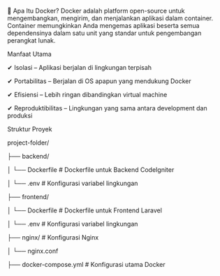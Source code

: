 📌 Apa Itu Docker?
Docker adalah platform open-source untuk mengembangkan, mengirim, dan menjalankan aplikasi dalam container. Container memungkinkan Anda mengemas aplikasi beserta semua dependensinya dalam satu unit yang standar untuk pengembangan perangkat lunak.


Manfaat Utama

✔ Isolasi – Aplikasi berjalan di lingkungan terpisah

✔ Portabilitas – Berjalan di OS apapun yang mendukung Docker

✔ Efisiensi – Lebih ringan dibandingkan virtual machine

✔ Reproduktibilitas – Lingkungan yang sama antara development dan produksi



Struktur Proyek

project-folder/

├── backend/

│    └── Dockerfile     # Dockerfile untuk Backend CodeIgniter

│    └── .env          # Konfigurasi variabel lingkungan

├── frontend/

│    └── Dockerfile    # Dockerfile untuk Frontend Laravel

│    └── .env          # Konfigurasi variabel lingkungan

├── nginx/             # Konfigurasi Nginx

│    └── nginx.conf

├── docker-compose.yml # Konfigurasi utama Docker
